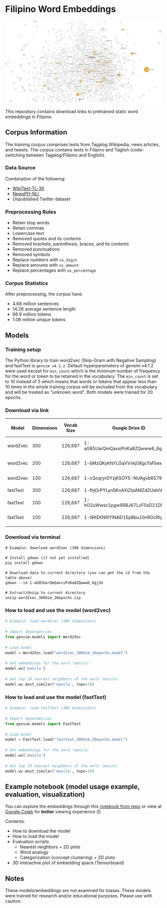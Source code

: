 # Filipino Word Embeddings
![3d_embeddings_space](images/banner.png)

This repository contains download links to pretrained static word embeddings in Filipino.

## Corpus Information
The training corpus comprises texts from Tagalog Wikipedia, news articles, and tweets.
The corpus contains texts in Filipino and Taglish (code-switching between Tagalog/Filipino and English).

### Data Source
Combination of the following:
* [WikiText-TL-39](https://github.com/jcblaisecruz02/Filipino-Text-Benchmarks#datasets)
* [NewsPH-NLI](https://github.com/jcblaisecruz02/Filipino-Text-Benchmarks#datasets)
* Unpublished Twitter dataset

### Preprocessing Rules
* Retain stop words
* Retain commas
* Lowercase text
* Removed quotes and its contents
* Removed brackets, parenthesis, braces, and its contents
* Removed punctuations
* Removed symbols
* Replace numbers with `xx_digit`
* Replace amounts with `xx_amount`
* Replace percentages with `xx_percentage`

### Corpus Statistics
After preprocessing, the corpus have:
* 4.68 million sentences
* 14.28 average sentence length
* 66.9 million tokens
* 1.08 million unique tokens

## Models
### Training setup
The Python library to train word2vec (Skip-Gram with Negative Sampling) and fastText is `gensim v4.1.2`. 
Default hyperparameters of gensim v4.1.2 were used except for `min_count` which is the minimum number of frequency for the word or token to be retained in the vocabulary. The `min_count` is set to 10 instead of 5 which means that words or tokens that appear less than 10 times in the whole training corpus will be excluded from the vocabulary and will be treated as "unknown word". Both models were trained for 20 epochs.

### Download via link
| Model    | Dimensions | Vocab Size | Google Drive ID                   | Download URL (Size) |
|----------|------------|------------|-----------------------------------|---------------------|
| word2vec | 300        | 126,687    | 1-aG85UarQmQaxsiPnKa8ZQwww6_6gj5U | [link](https://drive.google.com/file/d/1-aG85UarQmQaxsiPnKa8ZQwww6_6gj5U/view?usp=sharing) (269.9 MB)                    |
| word2vec | 200        | 126,687    | 1-bMzQKykfsYLGqVVvkj08gcYaFbexlwY | [link](https://drive.google.com/file/d/1-bMzQKykfsYLGqVVvkj08gcYaFbexlwY/view?usp=sharing) (180.2 MB)                    |
| word2vec | 100        | 126,687    | 1-cQcqryrDYzjKSOY5-NUAgvb6S797QsI | [link](https://drive.google.com/file/d/1-cQcqryrDYzjKSOY5-NUAgvb6S797QsI/view?usp=sharing) (90.7 MB)                    |
| fastText | 300        | 126,687    | 1-fhjOrPYLynSKnAXiZtpAMZd2Uahf4mo | [link](https://drive.google.com/file/d/1-fhjOrPYLynSKnAXiZtpAMZd2Uahf4mo/view?usp=sharing) (2.34 GB)                    |
| fastText | 200        | 126,687    | 1-hO2uWwsc1pgw99BJ67LcF0sD21DMbQq | [link](https://drive.google.com/file/d/1-hO2uWwsc1pgw99BJ67LcF0sD21DMbQq/view?usp=sharing) (1.55 GB)                    |
| fastText | 100        | 126,687    | 1-l9KEKNfilYlNAEl1EpBbu10nROcRtgJ | [link](https://drive.google.com/file/d/1-l9KEKNfilYlNAEl1EpBbu10nROcRtgJ/view?usp=sharing) (797.4 MB)                    |

### Download via terminal
```
# Example: download word2vec (300 dimensions)

# Install gdown (if not yet installed)
pip install gdown

# Download data to current directory (you can get the id from the table above)
gdown --id 1-aG85UarQmQaxsiPnKa8ZQwww6_6gj5U

# Extract/Unzip to current directory
unzip word2vec_300dim_20epochs.zip
```

### How to load and use the model (word2vec)
```python
# Example: load word2vec (300 dimensions)

# Import dependencies
from gensim.models import Word2Vec

# Load model
model = Word2Vec.load("word2vec_300dim_20epochs.model")

# Get embeddings for the word 'manila'
model.wv['manila']

# Get top 10 nearest neighbors of the word 'manila'
model.wv.most_similar('manila', topn=10)
```

### How to load and use the model (fastText)
```python
# Example: load fastText (300 dimensions)

# Import dependencies
from gensim.models import FastText

# Load model
model = FastText.load("fasttext_300dim_20epochs.model")

# Get embeddings for the word 'manila'
model.wv['manila']

# Get top 10 nearest neighbors of the word 'manila'
model.wv.most_similar('manila', topn=10)
```


## Example notebook (model usage example, evaluation, visualization)
You can explore the embeddings through this [notebook from repo](https://github.com/danjohnvelasco/Filipino-Word-Embeddings/blob/main/example_notebook.ipynb) or view at [Google Colab](https://colab.research.google.com/drive/1mQhsPnI1m2d82ThNrzQmhMNRntxFkhx8?usp=sharing) for **better** viewing experience 😊

Contents:
* How to download the model
* How to load the model
* Evaluation scripts
    * Nearest neighbors + 2D plots
    * Word analogy
    * Categorization (concept clustering) + 2D plots
* 3D interactive plot of embedding space (Tensorboard)

## Notes
These models/embeddings are not examined for biases. These models were trained for research and/or educational purposes. Please use with caution.
